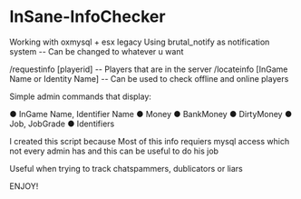 ﻿# InSane-InfoChecker

Working with oxmysql + esx legacy
Using brutal_notify as notification system -- Can be changed to whatever u want

/requestinfo [playerid] -- Players that are in the server
/locateinfo [InGame Name or Identity Name] -- Can be used to check offline and online players

Simple admin commands that display:

● InGame Name, Identifier Name
● Money
● BankMoney
● DirtyMoney 
● Job, JobGrade
● Identifiers

I created this script because Most of this info requiers mysql access which not every admin has and this can be useful to do his job

Useful when trying to track chatspammers, dublicators or liars

ENJOY!
